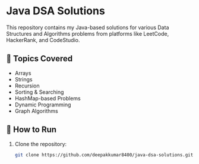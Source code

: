# Java DSA Solutions

This repository contains my Java-based solutions for various Data Structures and Algorithms problems from platforms like LeetCode, HackerRank, and CodeStudio.

## 📂 Topics Covered
- Arrays
- Strings
- Recursion
- Sorting & Searching
- HashMap-based Problems
- Dynamic Programming
- Graph Algorithms

## 🚀 How to Run
1. Clone the repository:
   ```bash
   git clone https://github.com/deepakkumar8400/java-dsa-solutions.git
